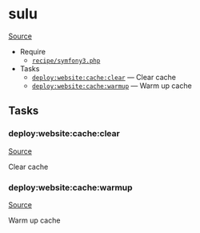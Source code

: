 <!-- DO NOT EDIT THIS FILE! -->
<!-- Instead edit recipe/sulu.php -->
<!-- Then run bin/docgen -->

# sulu

[Source](recipe/sulu.php)



* Require
  * [`recipe/symfony3.php`](#recipe/symfony3.php)
* Tasks
  * [`deploy:website:cache:clear`](#deploy:website:cache:clear) — Clear cache
  * [`deploy:website:cache:warmup`](#deploy:website:cache:warmup) — Warm up cache


## Tasks
### deploy:website:cache:clear
[Source](recipe/sulu.php#L24)

Clear cache



### deploy:website:cache:warmup
[Source](recipe/sulu.php#L29)

Warm up cache



